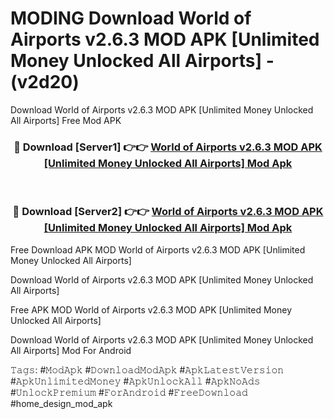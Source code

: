 # MODING Download World of Airports v2.6.3 MOD APK [Unlimited Money Unlocked All Airports] - (v2d20)
Download World of Airports v2.6.3 MOD APK [Unlimited Money Unlocked All Airports] Free Mod APK

<div align="center">
<h3>🔴 Download [Server1] 👉👉 <a href="https://apk-comot.site?title=World_of_Airports_v2.6.3_MOD_APK_[Unlimited_Money_Unlocked_All_Airports]">World of Airports v2.6.3 MOD APK [Unlimited Money Unlocked All Airports] Mod Apk</a></h3><br>

<h3>🔴 Download [Server2] 👉👉 <a href="https://apk-comot.site?title=World_of_Airports_v2.6.3_MOD_APK_[Unlimited_Money_Unlocked_All_Airports]">World of Airports v2.6.3 MOD APK [Unlimited Money Unlocked All Airports] Mod Apk</a></h3>
</div>


Free Download APK MOD World of Airports v2.6.3 MOD APK [Unlimited Money Unlocked All Airports]

Download World of Airports v2.6.3 MOD APK [Unlimited Money Unlocked All Airports] 

Free APK MOD World of Airports v2.6.3 MOD APK [Unlimited Money Unlocked All Airports] 

Download World of Airports v2.6.3 MOD APK [Unlimited Money Unlocked All Airports] Mod For Android

𝚃𝚊𝚐𝚜: #𝙼𝚘𝚍𝙰𝚙𝚔 #𝙳𝚘𝚠𝚗𝚕𝚘𝚊𝚍𝙼𝚘𝚍𝙰𝚙𝚔 #𝙰𝚙𝚔𝙻𝚊𝚝𝚎𝚜𝚝𝚅𝚎𝚛𝚜𝚒𝚘𝚗 #𝙰𝚙𝚔𝚄𝚗𝚕𝚒𝚖𝚒𝚝𝚎𝚍𝙼𝚘𝚗𝚎𝚢 #𝙰𝚙𝚔𝚄𝚗𝚕𝚘𝚌𝚔𝙰𝚕𝚕 #𝙰𝚙𝚔𝙽𝚘𝙰𝚍𝚜 #𝚄𝚗𝚕𝚘𝚌𝚔𝙿𝚛𝚎𝚖𝚒𝚞𝚖 #𝙵𝚘𝚛𝙰𝚗𝚍𝚛𝚘𝚒𝚍 #𝙵𝚛𝚎𝚎𝙳𝚘𝚠𝚗𝚕𝚘𝚊𝚍 #home_design_mod_apk